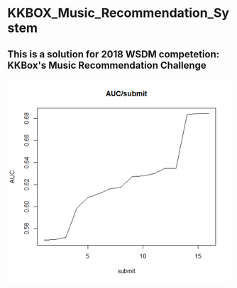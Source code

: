 # KKBOX_Music_Recommendation_System
## This is a solution for 2018 WSDM competetion: KKBox's Music Recommendation Challenge
![AUC/submissions](./Plot/AUC.png)
